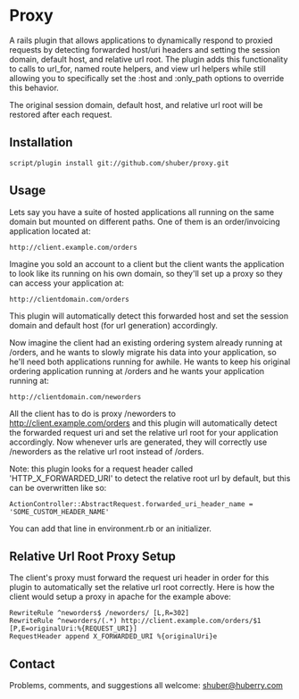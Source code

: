 Proxy
=====

A rails plugin that allows applications to dynamically respond to proxied requests by detecting forwarded host/uri headers and setting the session domain, default host, and relative url root. The plugin adds this functionality to calls to url_for, named route helpers, and view url helpers while still allowing you to specifically set the :host and :only\_path options to override this behavior.

The original session domain, default host, and relative url root will be restored after each request.


Installation
------------

	script/plugin install git://github.com/shuber/proxy.git


Usage
-----

Lets say you have a suite of hosted applications all running on the same domain but mounted on different paths. One of them is an order/invoicing application located at:

	http://client.example.com/orders

Imagine you sold an account to a client but the client wants the application to look like its running on his own domain, so they'll set up a proxy so they can access your application at:

	http://clientdomain.com/orders

This plugin will automatically detect this forwarded host and set the session domain and default host (for url generation) accordingly.

Now imagine the client had an existing ordering system already running at /orders, and he wants to slowly migrate his data into your application, so he'll need both applications running for awhile. He wants to keep his original ordering application running at /orders and he wants your application running at:

	http://clientdomain.com/neworders

All the client has to do is proxy /neworders to http://client.example.com/orders and this plugin will automatically detect the forwarded request uri and set the relative url root for your application accordingly. Now whenever urls are generated, they will correctly use /neworders as the relative url root instead of /orders.

Note: this plugin looks for a request header called 'HTTP\_X\_FORWARDED_URI' to detect the relative root url by default, but this can be overwritten like so:

	ActionController::AbstractRequest.forwarded_uri_header_name = 'SOME_CUSTOM_HEADER_NAME'

You can add that line in environment.rb or an initializer.


Relative Url Root Proxy Setup
-----------------------------

The client's proxy must forward the request uri header in order for this plugin to automatically set the relative url root correctly. Here is how the client would setup a proxy in apache for the example above:

	RewriteRule ^neworders$ /neworders/ [L,R=302]
	RewriteRule ^neworders/(.*) http://client.example.com/orders/$1 [P,E=originalUri:%{REQUEST_URI}]
	RequestHeader append X_FORWARDED_URI %{originalUri}e


Contact
-------

Problems, comments, and suggestions all welcome: [shuber@huberry.com](mailto:shuber@huberry.com)